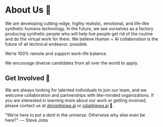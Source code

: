 # About Us 👋
We are developing cutting-edge, highly realistic, emotional, and life-like synthetic humans technology. In the future, we see ourselves as a factory producing synthetic people who will help live people get rid of the routine and do the virtual work for them.
We believe Human + AI collaboration is the future of all technical endeavor. possible.

We’re 100% remote and support work-life balance.

We encourage diverse candidates from all over the world to apply.

## Get Involved 🤝
We are always looking for talented individuals to join our team, and we welcome collaboration and partnerships with like-minded organizations. If you are interested in learning more about our work or getting involved, please contact us at denis@eiwa.ai or julia@iewa.ai 📧.

"We’re here to put a dent in the universe. Otherwise why else even be here?”. — Steve Jobs
